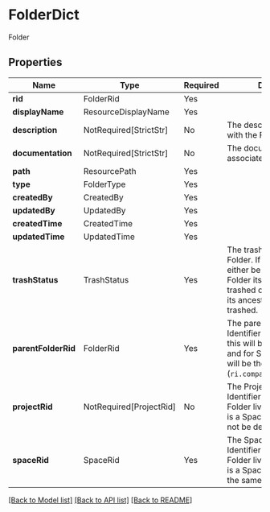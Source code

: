 # FolderDict

Folder

## Properties
| Name | Type | Required | Description |
| ------------ | ------------- | ------------- | ------------- |
**rid** | FolderRid | Yes |  |
**displayName** | ResourceDisplayName | Yes |  |
**description** | NotRequired[StrictStr] | No | The description associated with the Folder. |
**documentation** | NotRequired[StrictStr] | No | The documentation associated with the Folder. |
**path** | ResourcePath | Yes |  |
**type** | FolderType | Yes |  |
**createdBy** | CreatedBy | Yes |  |
**updatedBy** | UpdatedBy | Yes |  |
**createdTime** | CreatedTime | Yes |  |
**updatedTime** | UpdatedTime | Yes |  |
**trashStatus** | TrashStatus | Yes | The trash status of the Folder. If trashed, this could either be because the Folder itself has been trashed or because one of its ancestors has been trashed.  |
**parentFolderRid** | FolderRid | Yes | The parent folder Resource Identifier (RID). For Projects, this will be the Space RID and for Spaces, this value will be the root folder (`ri.compass.main.folder.0`).  |
**projectRid** | NotRequired[ProjectRid] | No | The Project Resource Identifier (RID) that the Folder lives in. If the Folder is a Space, this value will not be defined.  |
**spaceRid** | SpaceRid | Yes | The Space Resource Identifier (RID) that the Folder lives in. If the Folder is a Space, this value will be the same as the Folder RID.  |


[[Back to Model list]](../../../../README.md#models-v2-link) [[Back to API list]](../../../../README.md#apis-v2-link) [[Back to README]](../../../../README.md)

